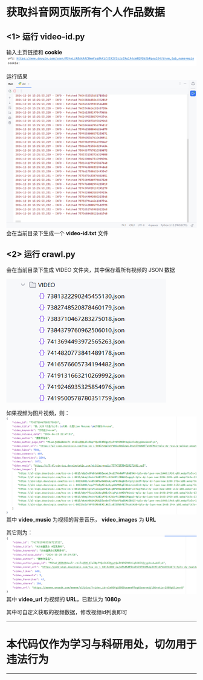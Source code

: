 # 获取抖音网页版所有个人作品数据

## <1> 运行 video-id.py
 输入主页链接和 **cookie**
![img.png](img/img.png)

运行结果
![img_1.png](img/img_1.png)  
会在当前目录下生成一个 **video-id.txt** 文件

## <2> 运行 crawl.py
会在当前目录下生成 VIDEO 文件夹，其中保存着所有视频的 JSON 数据

![img_2.png](img/img_2.png)

如果视频为图片视频，则：
![img_3.png](img/img_3.png)
其中 **video_music** 为视频的背景音乐， **video_images** 为 **URL**

其它则为：
![img_4.png](img/img_4.png)
其中 **video_url** 为视频的 **URL**，已默认为 **1080p**

其中可自定义获取的视频数据，修改视频id列表即可

***
# 本代码仅作为学习与科研用处，切勿用于违法行为
***

